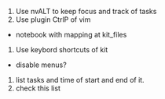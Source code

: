 1. Use nvALT to keep focus and track of tasks
1. Use plugin CtrlP of vim
  * notebook with mapping at kit_files
1. Use keybord shortcuts of kit
  * disable menus?
1. list tasks and time of start and end of it.
1. check this list
